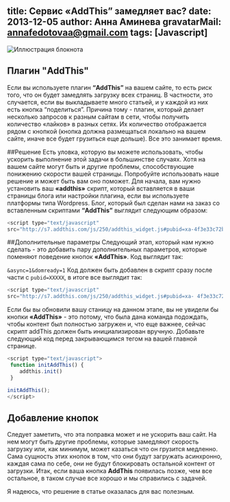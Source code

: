 title: Сервис «AddThis” замедляет вас?
date: 2013-12-05
author: Анна Аминева
gravatarMail: annafedotovaa@gmail.com
tags: [Javascript]
---

![Иллюстрация блокнота](/blog/images/addthis.jpg)

## Плагин "AddThis"
Если вы используете плагин **“AddThis”** на вашем сайте, то есть риск того, что он будет замедлять загрузку всех страниц. В частности, это случается, если вы выкладываете много статьей, и у каждой из них есть кнопка “поделиться”. Причина тому - плагин, который делает несколько запросов к разным сайтам в сети, чтобы получить количество «лайков» в разных сетях. Их количество отображается рядом с кнопкой (кнопка должна размещаться локально на вашем сайте, иначе все будет грузиться еще дольше). Все это занимает время.

<!-- more -->

##Решение
Есть уловка, которую вы можете использовать, чтобы ускорить  выполнение этой задачи в большинстве случаях. Хотя на вашем сайте могут быть и другие проблемы, способствующие понижению скорости вашей страницы. Попробуйте использовать наше решение и может быть вам оно поможет.
Для начала,  вам нужно установить ваш **«addthis»** скрипт, который вставляется в ваши страницы блога или настройки плагина, если вы используете платформы типа Wordpress. Блог, который был сделан нами на заказ со вставленным скриптами **“AddThis”** выглядит следующим образом:

```javascript
<script type="text/javascript"
src="http://s7.addthis.com/js/250/addthis_widget.js#pubid=xa-4f3e33c72b9a4e40">
```

##Дополнительные параметры
Следующий этап, который нам нужно сделать - это добавить пару дополнительных параметров, которые поменяют поведение кнопок **«AddThis»**. Код выглядит так:

`&async=1&domready=1`
Код должен быть добавлен в скрипт сразу после части с `pubid=XXXXX`, в итоге все выглядит так:

```javascript
<script type="text/javascript"
src="http://s7.addthis.com/js/250/addthis_widget.js#pubid=xa- 4f3e33c72b9a4e40&async=1&domready=1">
```

Если бы вы обновили вашу станицу на данном этапе, вы не увидели бы кнопки **«AddThis»** - это потому, что была дана команда подождать, чтобы контент был полностью загружен и, что еще важнее, сейчас скрипт addThis должен быть инициализирован вручную. Добавьте следующий код перед закрывающимся тегом на вашей главной странице. 

```javascript
<script type="text/javascript"> 
 function initAddThis() {
    addthis.init()
 }

initAddThis();
</script>
```
## Добавление кнопок
Следует заметить, что эта поправка может и не ускорить ваш сайт. На нем могут быть другие проблемы, которые замедляют скорость загрузку или, как минимум, может казаться что он грузится медленно. Сама сущность этих кнопок в том, что они будут загружать асинхронно, каждая сама по себе, они не будут блокировать остальной контент от загрузки. Итак, если ваша кнопка **AddThis** появилась позже, чем все остальное, в таком случае все хорошо и мы справились с задачей. 

Я надеюсь, что решение в статье оказалась для вас полезным.

